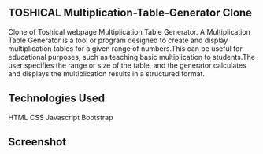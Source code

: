 
## TOSHICAL Multiplication-Table-Generator Clone

Clone of Toshical webpage Multiplication Table Generator.
A Multiplication Table Generator is a tool or program designed to create and display multiplication tables for a given range of numbers.This can be useful for educational purposes, such as teaching basic multiplication to students.The user specifies the range or size of the table, and the generator calculates and displays the multiplication results in a structured format.


## Technologies Used
HTML
CSS
Javascript
Bootstrap

## Screenshot

